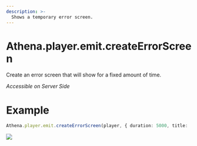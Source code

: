 ```yaml
---
description: >-
  Shows a temporary error screen.
---
```


# Athena.player.emit.createErrorScreen

Create an error screen that will show for a fixed amount of time.

_Accessible on Server Side_

# Example

```typescript
Athena.player.emit.createErrorScreen(player, { duration: 5000, title: 'Test', text: 'Hello World!' });
```

![](https://i.imgur.com/PjzQtwg.png)